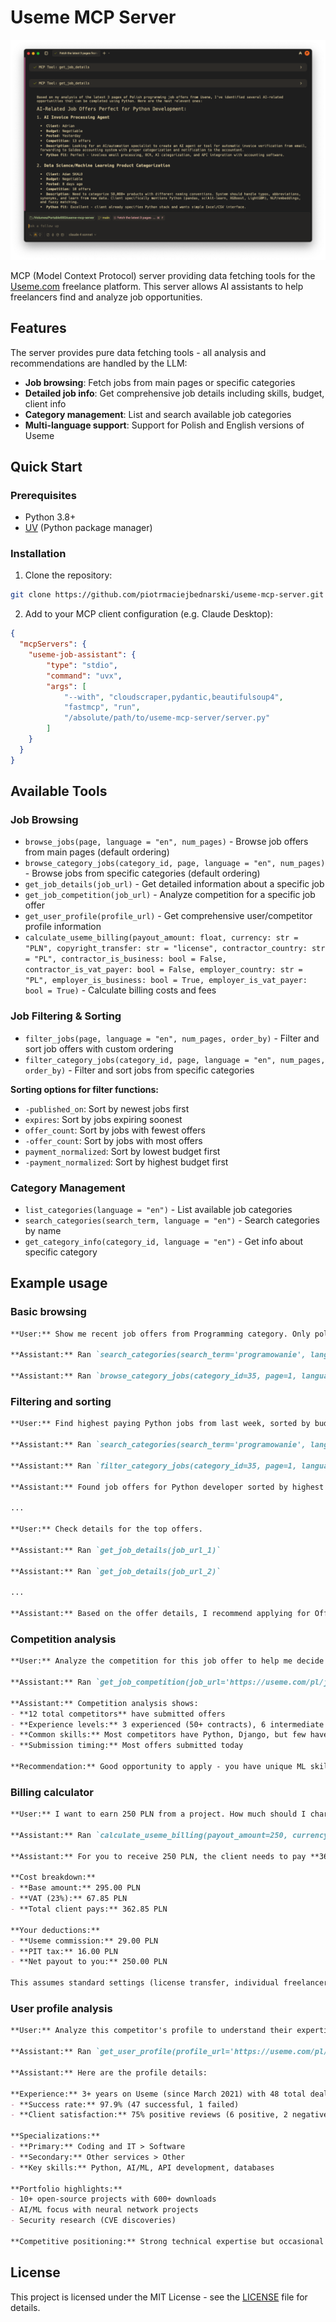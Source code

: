 # Useme MCP Server

![Useme MCP Server](/image.png)

MCP (Model Context Protocol) server providing data fetching tools for the [Useme.com](https://useme.com) freelance platform. This server allows AI assistants to help freelancers find and analyze job opportunities.

## Features

The server provides pure data fetching tools - all analysis and recommendations are handled by the LLM:

- **Job browsing**: Fetch jobs from main pages or specific categories
- **Detailed job info**: Get comprehensive job details including skills, budget, client info
- **Category management**: List and search available job categories
- **Multi-language support**: Support for Polish and English versions of Useme

## Quick Start

### Prerequisites

- Python 3.8+
- [UV](https://docs.astral.sh/uv/) (Python package manager)

### Installation

1. Clone the repository:

```bash
git clone https://github.com/piotrmaciejbednarski/useme-mcp-server.git
```

2. Add to your MCP client configuration (e.g. Claude Desktop):

```json
{
  "mcpServers": {
    "useme-job-assistant": {
        "type": "stdio",
        "command": "uvx",
        "args": [
            "--with", "cloudscraper,pydantic,beautifulsoup4",
            "fastmcp", "run",
            "/absolute/path/to/useme-mcp-server/server.py"
        ]
    }
  }
}
```

## Available Tools

### Job Browsing

- `browse_jobs(page, language = "en", num_pages)` - Browse job offers from main pages (default ordering)
- `browse_category_jobs(category_id, page, language = "en", num_pages)` - Browse jobs from specific categories (default ordering)
- `get_job_details(job_url)` - Get detailed information about a specific job
- `get_job_competition(job_url)` - Analyze competition for a specific job offer
- `get_user_profile(profile_url)` - Get comprehensive user/competitor profile information
- `calculate_useme_billing(payout_amount: float, currency: str = "PLN", copyright_transfer: str = "license", contractor_country: str = "PL", contractor_is_business: bool = False, contractor_is_vat_payer: bool = False, employer_country: str = "PL", employer_is_business: bool = True, employer_is_vat_payer: bool = True)` - Calculate billing costs and fees

### Job Filtering & Sorting

- `filter_jobs(page, language = "en", num_pages, order_by)` - Filter and sort job offers with custom ordering
- `filter_category_jobs(category_id, page, language = "en", num_pages, order_by)` - Filter and sort jobs from specific categories

**Sorting options for filter functions:**

- `-published_on`: Sort by newest jobs first
- `expires`: Sort by jobs expiring soonest  
- `offer_count`: Sort by jobs with fewest offers
- `-offer_count`: Sort by jobs with most offers
- `payment_normalized`: Sort by lowest budget first
- `-payment_normalized`: Sort by highest budget first

### Category Management

- `list_categories(language = "en")` - List available job categories
- `search_categories(search_term, language = "en")` - Search categories by name
- `get_category_info(category_id, language = "en")` - Get info about specific category

## Example usage

### Basic browsing

```md
**User:** Show me recent job offers from Programming category. Only polish offers.

**Assistant:** Ran `search_categories(search_term='programowanie', language='pl')`

**Assistant:** Ran `browse_category_jobs(category_id=35, page=1, language='pl', num_pages=2)`
```

### Filtering and sorting

```md
**User:** Find highest paying Python jobs from last week, sorted by budget. Only polish offers.

**Assistant:** Ran `search_categories(search_term='programowanie', language='pl')`

**Assistant:** Ran `filter_category_jobs(category_id=35, page=1, language='pl', num_pages=3, order_by='-payment_normalized')`

**Assistant:** Found job offers for Python developer sorted by highest budget first:

...

**User:** Check details for the top offers.

**Assistant:** Ran `get_job_details(job_url_1)`

**Assistant:** Ran `get_job_details(job_url_2)`

...

**Assistant:** Based on the offer details, I recommend applying for Offer 1 because it has competitive budget and reasonable requirements.
```

### Competition analysis

```md
**User:** Analyze the competition for this job offer to help me decide if I should apply.

**Assistant:** Ran `get_job_competition(job_url='https://useme.com/pl/job/123456/')`

**Assistant:** Competition analysis shows:
- **12 total competitors** have submitted offers
- **Experience levels:** 3 experienced (50+ contracts), 6 intermediate (5-20 contracts), 3 beginners (0-2 contracts)
- **Common skills:** Most competitors have Python, Django, but few have machine learning experience
- **Submission timing:** Most offers submitted today

**Recommendation:** Good opportunity to apply - you have unique ML skills that most competitors lack, and there's reasonable competition level.
```

### Billing calculator

```md
**User:** I want to earn 250 PLN from a project. How much should I charge the client?

**Assistant:** Ran `calculate_useme_billing(payout_amount=250, currency='PLN')`

**Assistant:** For you to receive 250 PLN, the client needs to pay **362.85 PLN** total.

**Cost breakdown:**
- **Base amount:** 295.00 PLN
- **VAT (23%):** 67.85 PLN  
- **Total client pays:** 362.85 PLN

**Your deductions:**
- **Useme commission:** 29.00 PLN
- **PIT tax:** 16.00 PLN
- **Net payout to you:** 250.00 PLN

This assumes standard settings (license transfer, individual freelancer, business client).
```

### User profile analysis

```md
**User:** Analyze this competitor's profile to understand their expertise and reputation.

**Assistant:** Ran `get_user_profile(profile_url='https://useme.com/pl/roles/contractor/example-user,12345/')`

**Assistant:** Here are the profile details:

**Experience:** 3+ years on Useme (since March 2021) with 48 total deals
- **Success rate:** 97.9% (47 successful, 1 failed)
- **Client satisfaction:** 75% positive reviews (6 positive, 2 negative)

**Specializations:**
- **Primary:** Coding and IT > Software
- **Secondary:** Other services > Other
- **Key skills:** Python, AI/ML, API development, databases

**Portfolio highlights:**
- 10+ open-source projects with 600+ downloads
- AI/ML focus with neural network projects
- Security research (CVE discoveries)

**Competitive positioning:** Strong technical expertise but occasional client communication issues based on reviews.
```

## License

This project is licensed under the MIT License - see the [LICENSE](LICENSE) file for details.